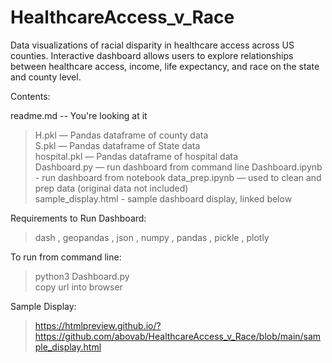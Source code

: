 # HealthcareAccess_v_Race

Data visualizations of racial disparity in healthcare access across US counties. Interactive dashboard allows users to explore relationships
between healthcare access, income, life expectancy, and race on the state and county level.


Contents:

readme.md -- You're looking at it  
>H.pkl — Pandas dataframe of county data  
S.pkl — Pandas dataframe of State data  
hospital.pkl — Pandas dataframe of hospital data  
Dashboard.py — run dashboard from command line
Dashboard.ipynb - run dashboard from notebook
data_prep.ipynb — used to clean and prep data (original data not included)  
sample_display.html - sample dashboard display, linked below


Requirements to Run Dashboard:

>dash , geopandas , json , numpy , pandas , pickle , plotly

To run from command line:

>python3 Dashboard.py  
copy url into browser

Sample Display:
>https://htmlpreview.github.io/?https://github.com/abovab/HealthcareAccess_v_Race/blob/main/sample_display.html
